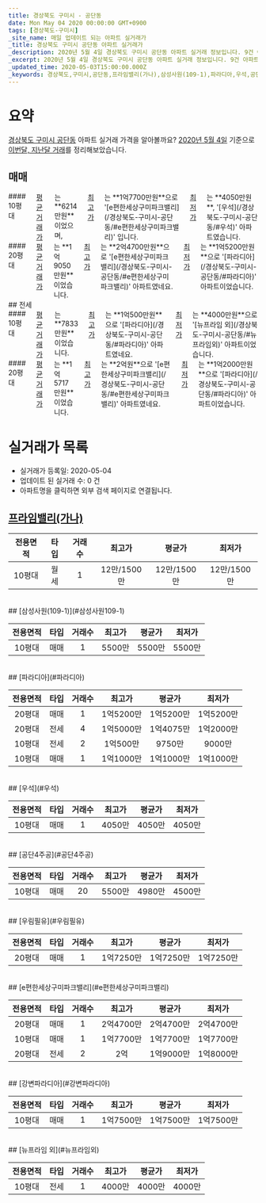 ```yaml
---
title: 경상북도 구미시 - 공단동
date: Mon May 04 2020 00:00:00 GMT+0900
tags: [경상북도-구미시]
_site_name: 매일 업데이트 되는 아파트 실거래가
_title: 경상북도 구미시 공단동 아파트 실거래가
_description: 2020년 5월 4일 경상북도 구미시 공단동 아파트 실거래 정보입니다. 9건 아파트 정보가 있습니다.
_excerpt: 2020년 5월 4일 경상북도 구미시 공단동 아파트 실거래 정보입니다. 9건 아파트 정보가 있습니다.
_updated_time: 2020-05-03T15:00:00.000Z
_keywords: 경상북도,구미시,공단동,프라임밸리(가나),삼성사원(109-1),파라디아,우석,공단4주공,우림필유,e편한세상구미파크밸리,강변파라디아,뉴프라임 외
---
```





# 요약
<ins>경상북도 구미시 공단동</ins> 아파트 실거래 가격을 알아볼까요? <ins>2020년 5월 4일</ins> 기준으로 <ins>이번달, 지난달 거래</ins>를 정리해보았습니다.

## 매매
<div class="container">
<div class="six columns" markdown="1">
#### 10평대
<ins>평균 거래가</ins>는 **6214만원**이었으며, <ins>최고가</ins>는 **1억7700만원**으로 '[e편한세상구미파크밸리](/경상북도-구미시-공단동/#e편한세상구미파크밸리)' 입니다. <ins>최저가</ins>는 **4050만원**, '[우석](/경상북도-구미시-공단동/#우석)' 아파트였습니다.
</div>
<div class="six columns" markdown="1">
#### 20평대
<ins>평균 거래가</ins>는 **1억9050만원**이었습니다. <ins>최고가</ins>는 **2억4700만원**으로 '[e편한세상구미파크밸리](/경상북도-구미시-공단동/#e편한세상구미파크밸리)' 아파트였네요. <ins>최저가</ins>는 **1억5200만원**으로 '[파라디아](/경상북도-구미시-공단동/#파라디아)' 아파트이었습니다.
</div>
</div>
## 전세
<div class="container">
<div class="six columns" markdown="1">
#### 10평대
<ins>평균 거래가</ins>는 **7833만원**이었습니다. <ins>최고가</ins>는 **1억500만원**으로 '[파라디아](/경상북도-구미시-공단동/#파라디아)' 아파트였네요. <ins>최저가</ins>는 **4000만원**으로 '[뉴프라임 외](/경상북도-구미시-공단동/#뉴프라임외)' 아파트이었습니다.
</div>
<div class="six columns" markdown="1">
#### 20평대
<ins>평균 거래가</ins>는 **1억5717만원**이었습니다. <ins>최고가</ins>는 **2억원**으로 '[e편한세상구미파크밸리](/경상북도-구미시-공단동/#e편한세상구미파크밸리)' 아파트였네요. <ins>최저가</ins>는 **1억2000만원**으로 '[파라디아](/경상북도-구미시-공단동/#파라디아)' 아파트이었습니다.
</div>
</div>



# 실거래가 목록
- 실거래가 등록일: 2020-05-04
- 업데이트 된 실거래 수: 0 건
- 아파트명을 클릭하면 외부 검색 페이지로 연결됩니다.

## [프라임밸리(가나)](#프라임밸리가나)

|전용면적|타입|거래수|최고가|평균가|최저가|
|:---:|:---:|:---:|:---:|:---:|:---:|
|10평대|<span class="deal-type-3">월세</span>|1|12만/1500만|12만/1500만|12만/1500만|

<br/>
## [삼성사원(109-1)](#삼성사원109-1)

|전용면적|타입|거래수|최고가|평균가|최저가|
|:---:|:---:|:---:|:---:|:---:|:---:|
|10평대|<span class="deal-type-1">매매</span>|1|5500만|5500만|5500만|

<br/>
## [파라디아](#파라디아)

|전용면적|타입|거래수|최고가|평균가|최저가|
|:---:|:---:|:---:|:---:|:---:|:---:|
|20평대|<span class="deal-type-1">매매</span>|1|1억5200만|1억5200만|1억5200만|
|20평대|<span class="deal-type-2">전세</span>|4|1억5000만|1억4075만|1억2000만|
|10평대|<span class="deal-type-2">전세</span>|2|1억500만|9750만|9000만|
|10평대|<span class="deal-type-1">매매</span>|1|1억1000만|1억1000만|1억1000만|

<br/>
## [우석](#우석)

|전용면적|타입|거래수|최고가|평균가|최저가|
|:---:|:---:|:---:|:---:|:---:|:---:|
|10평대|<span class="deal-type-1">매매</span>|1|4050만|4050만|4050만|

<br/>
## [공단4주공](#공단4주공)

|전용면적|타입|거래수|최고가|평균가|최저가|
|:---:|:---:|:---:|:---:|:---:|:---:|
|10평대|<span class="deal-type-1">매매</span>|20|5500만|4980만|4500만|

<br/>
## [우림필유](#우림필유)

|전용면적|타입|거래수|최고가|평균가|최저가|
|:---:|:---:|:---:|:---:|:---:|:---:|
|20평대|<span class="deal-type-1">매매</span>|1|1억7250만|1억7250만|1억7250만|

<br/>
## [e편한세상구미파크밸리](#e편한세상구미파크밸리)

|전용면적|타입|거래수|최고가|평균가|최저가|
|:---:|:---:|:---:|:---:|:---:|:---:|
|20평대|<span class="deal-type-1">매매</span>|1|2억4700만|2억4700만|2억4700만|
|10평대|<span class="deal-type-1">매매</span>|1|1억7700만|1억7700만|1억7700만|
|20평대|<span class="deal-type-2">전세</span>|2|2억|1억9000만|1억8000만|

<br/>
## [강변파라디아](#강변파라디아)

|전용면적|타입|거래수|최고가|평균가|최저가|
|:---:|:---:|:---:|:---:|:---:|:---:|
|10평대|<span class="deal-type-1">매매</span>|1|1억7500만|1억7500만|1억7500만|

<br/>
## [뉴프라임 외](#뉴프라임외)

|전용면적|타입|거래수|최고가|평균가|최저가|
|:---:|:---:|:---:|:---:|:---:|:---:|
|10평대|<span class="deal-type-2">전세</span>|1|4000만|4000만|4000만|

<br/>



